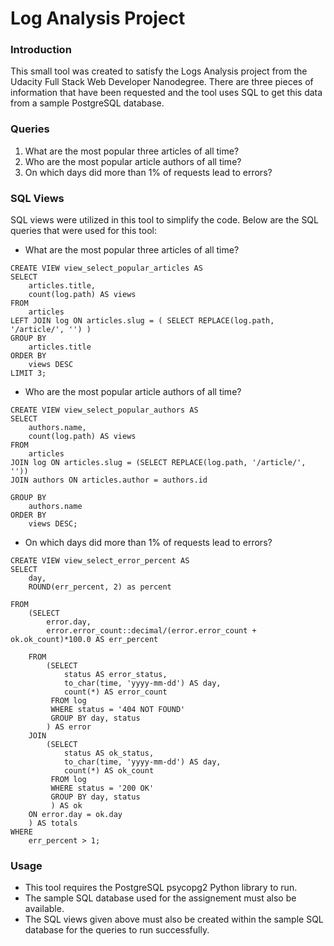 # Log Analysis Project

### Introduction

This small tool was created to satisfy the Logs Analysis project from the Udacity Full Stack Web Developer Nanodegree. There are three pieces of information that have been requested and the tool uses SQL to get this data from a sample PostgreSQL database.

### Queries
1. What are the most popular three articles of all time?
2. Who are the most popular article authors of all time?
3. On which days did more than 1% of requests lead to errors?


### SQL Views
SQL views were utilized in this tool to simplify the code. Below are the SQL queries that were used for this tool:

* What are the most popular three articles of all time?
```
CREATE VIEW view_select_popular_articles AS
SELECT 
    articles.title, 
    count(log.path) AS views
FROM 
    articles 
LEFT JOIN log ON articles.slug = ( SELECT REPLACE(log.path, '/article/', '') )
GROUP BY 
    articles.title
ORDER BY 
    views DESC
LIMIT 3;
```

* Who are the most popular article authors of all time?
```
CREATE VIEW view_select_popular_authors AS
SELECT 
    authors.name, 
    count(log.path) AS views
FROM 
    articles
JOIN log ON articles.slug = (SELECT REPLACE(log.path, '/article/', ''))
JOIN authors ON articles.author = authors.id

GROUP BY
    authors.name
ORDER BY
    views DESC;
```
* On which days did more than 1% of requests lead to errors?
```
CREATE VIEW view_select_error_percent AS
SELECT 
    day,
    ROUND(err_percent, 2) as percent

FROM
    (SELECT 
        error.day,
        error.error_count::decimal/(error.error_count + ok.ok_count)*100.0 AS err_percent

    FROM
        (SELECT 
            status AS error_status,
            to_char(time, 'yyyy-mm-dd') AS day,
            count(*) AS error_count 
         FROM log
         WHERE status = '404 NOT FOUND'
         GROUP BY day, status
        ) AS error
    JOIN
        (SELECT
            status AS ok_status,
            to_char(time, 'yyyy-mm-dd') AS day,
            count(*) AS ok_count
         FROM log
         WHERE status = '200 OK'
         GROUP BY day, status
         ) AS ok 
    ON error.day = ok.day
    ) AS totals
WHERE
    err_percent > 1;
```

### Usage

* This tool requires the PostgreSQL psycopg2 Python library to run.
* The sample SQL database used for the assignement must also be available.
* The SQL views given above must also be created within the sample SQL database for the queries to run successfully.
